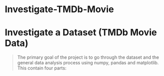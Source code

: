 # Investigate-TMDb-Movie

# Investigate a Dataset (TMDb Movie Data)
> The primary goal of the project is to go through the dataset and the general data analysis process using numpy, pandas and matplotlib. This contain four parts:
